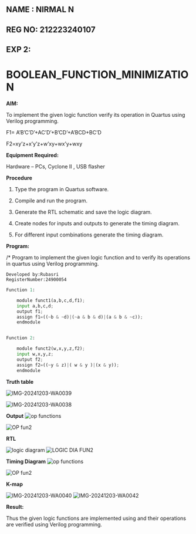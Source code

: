  ## NAME : NIRMAL N
 ## REG NO: 212223240107
 ## EXP 2:
# BOOLEAN_FUNCTION_MINIMIZATION

**AIM:**

To implement the given logic function verify its operation in Quartus using Verilog programming.

F1= A’B’C’D’+AC’D’+B’CD’+A’BCD+BC’D 

F2=xy’z+x’y’z+w’xy+wx’y+wxy

**Equipment Required:**

Hardware – PCs, Cyclone II , USB flasher

**Procedure**

1.	Type the program in Quartus software.

2.	Compile and run the program.

3.	Generate the RTL schematic and save the logic diagram.

4.	Create nodes for inputs and outputs to generate the timing diagram.

5.	For different input combinations generate the timing diagram.


**Program:**

/* Program to implement the given logic function and to verify its operations in quartus using Verilog programming. 
```
Developed by:Rubasri
RegisterNumber:24900054
```
```python
Function 1:

    module funct1(a,b,c,d,f1);
    input a,b,c,d;
    output f1;
    assign f1=((~b & ~d)|(~a & b & d)|(a & b & ~c));
    endmodule


Function 2:

    module funct2(w,x,y,z,f2);
    input w,x,y,z;
    output f2;
    assign f2=((~y & z)|( w & y )|(x & y));
    endmodule
```
**Truth table**

![IMG-20241203-WA0039](https://github.com/user-attachments/assets/3166a064-80c9-47d1-8d23-6c6bbb738dee)

![IMG-20241203-WA0038](https://github.com/user-attachments/assets/c27a3fc0-a51e-4bcd-a7fd-eaf05a3a96c1)

**Output**
![op functions](https://github.com/user-attachments/assets/3e9d24ab-ac12-48a3-8c2c-5811715dc07d)

![OP fun2](https://github.com/user-attachments/assets/5abf3f3d-c0f6-4aeb-8faa-33b288dd9080)



**RTL**

![logic diagram](https://github.com/user-attachments/assets/8104046c-7357-4dee-bc6a-f07cccf165e0)
![LOGIC DIA FUN2](https://github.com/user-attachments/assets/5e7a3067-dfaa-4dbc-9668-b4dee94c609f)


**Timing Diagram**
![op functions](https://github.com/user-attachments/assets/f4a38d31-33f8-4587-a889-1a9f17e40601)

![OP fun2](https://github.com/user-attachments/assets/98f03472-02cf-4f1b-b299-5fb44acaa15a)

**K-map**

![IMG-20241203-WA0040](https://github.com/user-attachments/assets/69e0c663-2406-4560-948b-dfd3200b4e01)
![IMG-20241203-WA0042](https://github.com/user-attachments/assets/73050ec6-3d41-4d9d-91c0-94f56ccd3291)

**Result:**

Thus the given logic functions are implemented using and their operations are verified using Verilog programming.

